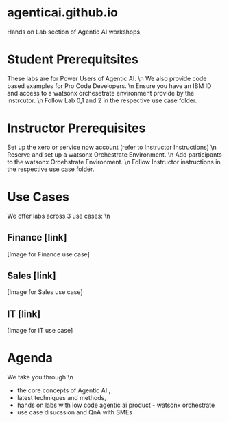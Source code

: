 # agenticai.github.io
Hands on Lab section of Agentic AI workshops

# Student Prerequitsites
These labs are for Power Users of Agentic AI. \n
We also provide code based examples for Pro Code Developers. \n
Ensure you have an IBM ID and access to a watsonx orchesetrate environment provide by the instrcutor. \n
Follow Lab 0,1 and 2 in the respective use case folder. 

# Instructor Prerequisites
Set up the xero or service now account (refer to Instructor Instructions) \n
Reserve and set up a watsonx Orchestrate Environment. \n
Add participants to the watsonx Orcehstrate Environment. \n
Follow Instructor instructions in the respective use case folder.

# Use Cases
We offer labs across 3 use cases: \n

## Finance [link]
[Image for Finance use case]
## Sales [link]
[Image for Sales use case]
## IT [link]
[Image for IT use case]

# Agenda 
We take you through \n
 - the core concepts of Agentic AI ,
 - latest techniques and methods,
 - hands on labs with low code agentic ai product - watsonx orchestrate
 - use case disucssion and QnA with SMEs 
